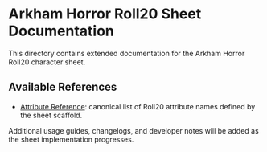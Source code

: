 # Arkham Horror Roll20 Sheet Documentation

This directory contains extended documentation for the Arkham Horror Roll20 character sheet.

## Available References

- [Attribute Reference](attributes.md): canonical list of Roll20 attribute names defined by the sheet scaffold.

Additional usage guides, changelogs, and developer notes will be added as the sheet implementation progresses.
